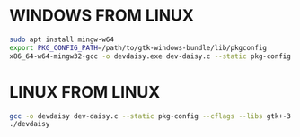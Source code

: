 # WINDOWS FROM LINUX

```bash
sudo apt install mingw-w64
export PKG_CONFIG_PATH=/path/to/gtk-windows-bundle/lib/pkgconfig
x86_64-w64-mingw32-gcc -o devdaisy.exe dev-daisy.c --static pkg-config --cflags --libs gtk+-3.0 gtksourceview-4
```

# LINUX FROM LINUX

```bash
gcc -o devdaisy dev-daisy.c --static pkg-config --cflags --libs gtk+-3.0 gtksourceview-4
./devdaisy
```

